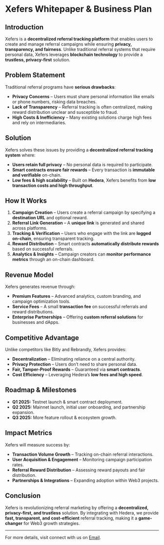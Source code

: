# Xefers Whitepaper & Business Plan

## **Introduction**
Xefers is a **decentralized referral tracking platform** that enables users to create and manage referral campaigns while ensuring **privacy, transparency, and fairness**. Unlike traditional referral systems that require personal data, Xefers leverages **blockchain technology** to provide a **trustless, privacy-first** solution.

## **Problem Statement**
Traditional referral programs have **serious drawbacks**:
- **Privacy Concerns** – Users must share personal information like emails or phone numbers, risking data breaches.
- **Lack of Transparency** – Referral tracking is often centralized, making reward distribution unclear and susceptible to fraud.
- **High Costs & Inefficiency** – Many existing solutions charge high fees and rely on intermediaries.

## **Solution**
Xefers solves these issues by providing a **decentralized referral tracking system** where:
- **Users retain full privacy** – No personal data is required to participate.
- **Smart contracts ensure fair rewards** – Every transaction is **immutable and verifiable** on-chain.
- **Low fees & high scalability** – Built on **Hedera**, Xefers benefits from **low transaction costs and high throughput**.

## **How It Works**
1. **Campaign Creation** – Users create a referral campaign by specifying a **destination URL** and optional reward.
2. **Referral Link Generation** – A **unique link** is generated and shared across platforms.
3. **Tracking & Verification** – Users who engage with the link are **logged on-chain**, ensuring transparent tracking.
4. **Reward Distribution** – Smart contracts **automatically distribute rewards** based on successful referrals.
5. **Analytics & Insights** – Campaign creators can **monitor performance metrics** through an on-chain dashboard.

## **Revenue Model**
Xefers generates revenue through:
- **Premium Features** – Advanced analytics, custom branding, and campaign optimization tools.
- **Service Fees** – A small **transaction fee** on successful referrals and reward distributions.
- **Enterprise Partnerships** – Offering **custom referral solutions** for businesses and dApps.

## **Competitive Advantage**
Unlike competitors like Bitly and Rebrandly, Xefers provides:
- **Decentralization** – Eliminating reliance on a central authority.
- **Privacy Protection** – Users don’t need to share personal data.
- **Fair, Tamper-Proof Rewards** – Guaranteed via **smart contracts**.
- **Cost Efficiency** – Leveraging Hedera’s **low fees and high speed**.

## **Roadmap & Milestones**
- **Q1 2025:** Testnet launch & smart contract deployment.
- **Q2 2025:** Mainnet launch, initial user onboarding, and partnership expansion.
- **Q3 2025:** More feature rollout & ecosystem growth.

## **Impact Metrics**
Xefers will measure success by:
- **Transaction Volume Growth** – Tracking on-chain referral interactions.
- **User Acquisition & Engagement** – Monitoring campaign participation rates.
- **Referral Reward Distribution** – Assessing reward payouts and fair distribution.
- **Partnerships & Integrations** – Expanding adoption within Web3 projects.

## **Conclusion**
Xefers is revolutionizing referral marketing by offering a **decentralized, privacy-first, and trustless** solution. By integrating with Hedera, we provide **fast, transparent, and cost-efficient** referral tracking, making it a **game-changer** for Web3 growth strategies.

---

For more details, visit  connect with us on [Email](ferrarilaspider@gmail.com).


